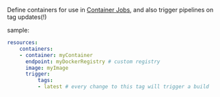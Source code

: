 Define containers for use in [Container Jobs](Container%20Jobs.md), and also trigger pipelines on tag updates(!)

sample:
```yaml
resources:
	containers:
	- container: myContainer
	  endpoint: myDockerRegistry # custom registry
	  image: myImage
	  trigger:
		  tags:
		  - latest # every change to this tag will trigger a build
```